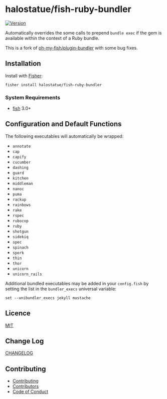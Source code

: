 # halostatue/fish-ruby-bundler

[![Version][version]](https://github.com/halostatue/fish-ruby-bundler/releases)

Automatically overrides the some calls to prepend `bundle exec` if the gem is
available within the context of a Ruby bundle.

This is a fork of [oh-my-fish/plugin-bundler][omf-bundler] with some bug fixes.

## Installation

Install with [Fisher][Fisher]:

```fish
fisher install halostatue/fish-ruby-bundler
```

### System Requirements

- [fish] 3.0+

## Configuration and Default Functions

The following executables will automatically be wrapped:

- `annotate`
- `cap`
- `capify`
- `cucumber`
- `dashing`
- `guard`
- `kitchen`
- `middleman`
- `nanoc`
- `puma`
- `rackup`
- `rainbows`
- `rake`
- `rspec`
- `rubocop`
- `ruby`
- `shotgun`
- `sidekiq`
- `spec`
- `spinach`
- `spork`
- `thin`
- `thor`
- `unicorn`
- `unicorn_rails`

Additional bundled executables may be added in your `config.fish` by setting the
list in the `bundler_execs` universal variable:

```fish
set --unibundler_execs jekyll mustache
```

## Licence

[MIT](./LICENCE.md)

## Change Log

[CHANGELOG](./CHANGELOG.md)

## Contributing

- [Contributing](./CONTRIBUTING.md)
- [Contributors](./CONTRIBUTORS.md)
- [Code of Conduct](./CODE_OF_CONDUCT.md)

[fish shell]: https://fishshell.com "friendly interactive shell"
[Version]: https://img.shields.io/github/tag/halostatue/fish-ruby-bundler.svg?label=Version
[Fisher]: https://github.com/jorgebucaran/fisher
[fish]: https://github.com/fish-shell/fish-shell
[omf-bundler]: https://github.com/oh-my-fish/plugin-bundler
